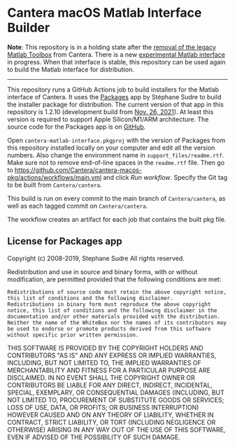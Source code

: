 # Cantera macOS Matlab Interface Builder

**Note**: This repository is in a holding state after the [removal of the legacy Matlab Toolbox](https://github.com/Cantera/cantera/pull/1670) from Cantera. There is a new [experimental Matlab interface](https://github.com/Cantera/enhancements/issues/177) in progress. When that interface is stable, this repository can be used again to build the Matlab interface for distribution.

---

This repository runs a GitHub Actions job to build installers for the Matlab interface of Cantera. It uses the [Packages](http://s.sudre.free.fr/Software/Packages/about.html) app by Stéphane Sudre to build the installer package for distribution. The current version of that app in this repository is 1.2.10 (development build from [Nov. 26, 2021](https://github.com/packagesdev/packages/issues/97#issuecomment-947189086)). At least this version is required to support Apple Silicon/M1/ARM architecture. The source code for the Packages app is on [GitHub](https://github.com/packagesdev/packages).

Open `cantera-matlab-interface.pkgproj` with the version of Packages from this repository installed locally on your computer and edit all the version numbers. Also change the environment name in `support_files/readme.rtf`. Make sure not to remove end-of-line spaces in the `readme.rtf` file. Then go to <https://github.com/Cantera/cantera-macos-pkg/actions/workflows/main.yml> and click _Run workflow_. Specify the Git tag to be built from `Cantera/cantera`.

This build is run on every commit to the main branch of `Cantera/cantera`, as well as each tagged commit on `Cantera/cantera`.

The workflow creates an artifact for each job that contains the built pkg file.

## License for Packages app

Copyright (c) 2008-2019, Stephane Sudre All rights reserved.

Redistribution and use in source and binary forms, with or without modification, are permitted provided that the following conditions are met:

    Redistributions of source code must retain the above copyright notice, this list of conditions and the following disclaimer.
    Redistributions in binary form must reproduce the above copyright notice, this list of conditions and the following disclaimer in the documentation and/or other materials provided with the distribution.
    Neither the name of the WhiteBox nor the names of its contributors may be used to endorse or promote products derived from this software without specific prior written permission.

THIS SOFTWARE IS PROVIDED BY THE COPYRIGHT HOLDERS AND CONTRIBUTORS "AS IS" AND ANY EXPRESS OR IMPLIED WARRANTIES, INCLUDING, BUT NOT LIMITED TO, THE IMPLIED WARRANTIES OF MERCHANTABILITY AND FITNESS FOR A PARTICULAR PURPOSE ARE DISCLAIMED. IN NO EVENT SHALL THE COPYRIGHT OWNER OR CONTRIBUTORS BE LIABLE FOR ANY DIRECT, INDIRECT, INCIDENTAL, SPECIAL, EXEMPLARY, OR CONSEQUENTIAL DAMAGES (INCLUDING, BUT NOT LIMITED TO, PROCUREMENT OF SUBSTITUTE GOODS OR SERVICES; LOSS OF USE, DATA, OR PROFITS; OR BUSINESS INTERRUPTION) HOWEVER CAUSED AND ON ANY THEORY OF LIABILITY, WHETHER IN CONTRACT, STRICT LIABILITY, OR TORT (INCLUDING NEGLIGENCE OR OTHERWISE) ARISING IN ANY WAY OUT OF THE USE OF THIS SOFTWARE, EVEN IF ADVISED OF THE POSSIBILITY OF SUCH DAMAGE.
